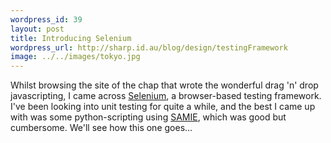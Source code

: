 ```yaml
--- 
wordpress_id: 39
layout: post
title: Introducing Selenium
wordpress_url: http://sharp.id.au/blog/design/testingFramework
image: ../../images/tokyo.jpg
---
```

Whilst browsing the site of the chap that wrote the wonderful drag &apos;n&apos; drop javascripting, I came across <a href="http://selenium.thoughtworks.com/index.html">Selenium</a>, a browser-based testing framework. I&apos;ve been looking into unit testing for quite a while, and the best I came up with was some python-scripting using <a href="http://samie.sourceforge.net/">SAMIE</a>, which was good but cumbersome. We&apos;ll see how this one goes...
